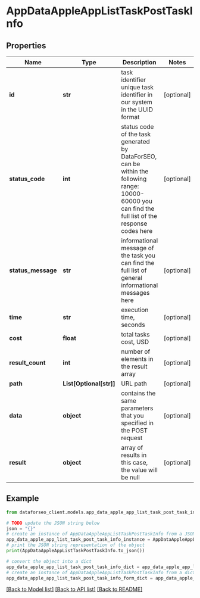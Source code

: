 # AppDataAppleAppListTaskPostTaskInfo


## Properties

Name | Type | Description | Notes
------------ | ------------- | ------------- | -------------
**id** | **str** | task identifier unique task identifier in our system in the UUID format | [optional] 
**status_code** | **int** | status code of the task generated by DataForSEO, can be within the following range: 10000-60000 you can find the full list of the response codes here | [optional] 
**status_message** | **str** | informational message of the task you can find the full list of general informational messages here | [optional] 
**time** | **str** | execution time, seconds | [optional] 
**cost** | **float** | total tasks cost, USD | [optional] 
**result_count** | **int** | number of elements in the result array | [optional] 
**path** | **List[Optional[str]]** | URL path | [optional] 
**data** | **object** | contains the same parameters that you specified in the POST request | [optional] 
**result** | **object** | array of results in this case, the value will be null | [optional] 

## Example

```python
from dataforseo_client.models.app_data_apple_app_list_task_post_task_info import AppDataAppleAppListTaskPostTaskInfo

# TODO update the JSON string below
json = "{}"
# create an instance of AppDataAppleAppListTaskPostTaskInfo from a JSON string
app_data_apple_app_list_task_post_task_info_instance = AppDataAppleAppListTaskPostTaskInfo.from_json(json)
# print the JSON string representation of the object
print(AppDataAppleAppListTaskPostTaskInfo.to_json())

# convert the object into a dict
app_data_apple_app_list_task_post_task_info_dict = app_data_apple_app_list_task_post_task_info_instance.to_dict()
# create an instance of AppDataAppleAppListTaskPostTaskInfo from a dict
app_data_apple_app_list_task_post_task_info_form_dict = app_data_apple_app_list_task_post_task_info.from_dict(app_data_apple_app_list_task_post_task_info_dict)
```
[[Back to Model list]](../README.md#documentation-for-models) [[Back to API list]](../README.md#documentation-for-api-endpoints) [[Back to README]](../README.md)


